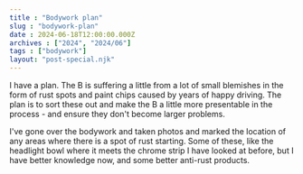```yaml
---
title : "Bodywork plan"
slug : "bodywork-plan"
date : 2024-06-18T12:00:00.000Z
archives : ["2024", "2024/06"]
tags : ["bodywork"]
layout: "post-special.njk"
---
```


I have a plan. The B is suffering a little from a lot of small blemishes in the form of rust spots and paint chips caused by years of happy driving. The plan is to sort these out and make the B a little more presentable in the process - and ensure they don't become larger problems.

I've gone over the bodywork and taken photos and marked the location of any areas where there is a spot of rust starting. Some of these, like the headlight bowl where it meets the chrome strip I have looked at before, but I have better knowledge now, and some better anti-rust products.

<div class="schematic-side">
    <div class="schematic-side__blueprint" aria-hidden="true">
        <object tabindex="-1" id="schematic-side__host" type="image/svg+xml" data="/assets/images/B-side-optimised.svg"></object>
    </div>
    <nav class="archive-map-side" aria-label="Locations">
    </nav>
</div>

